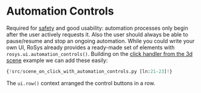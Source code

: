 # Automation Controls

Required for [safety](../safety.md) and good usability: automation processes only begin after the user actively requests it.
Also the user should always be able to pause/resume and stop an ongoing automation.
While you could write your own UI, RoSys already provides a ready-made set of elements with `rosys.ui.automation_controls()`.
Building on the [click handler from the 3d scene](3d_scene.md#click-handler) example we can add these easily:

```python hl_lines="2"
{!src/scene_on_click_with_automation_controls.py [ln:21-23]!}
```

The `ui.row()` context arranged the control buttons in a row.
